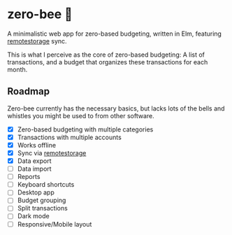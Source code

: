 # zero-bee 🐝

A minimalistic web app for zero-based budgeting, written in Elm, featuring [remotestorage](https://remotestorage.io/) sync.

This is what I perceive as the core of zero-based budgeting: A list of transactions, and a budget that organizes these transactions for each month. 

## Roadmap

Zero-bee currently has the necessary basics, but lacks lots of the bells and whistles you might be used to from other software.

- [x] Zero-based budgeting with multiple categories
- [x] Transactions with multiple accounts
- [x] Works offline
- [x] Sync via [remotestorage](https://remotestorage.io/)
- [x] Data export
- [ ] Data import
- [ ] Reports
- [ ] Keyboard shortcuts
- [ ] Desktop app
- [ ] Budget grouping
- [ ] Split transactions
- [ ] Dark mode
- [ ] Responsive/Mobile layout